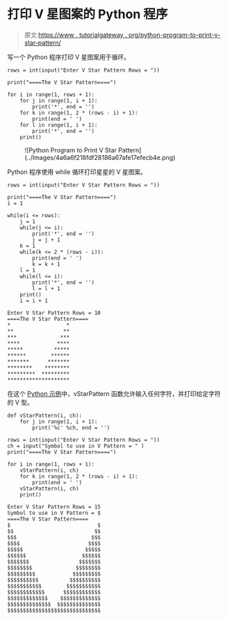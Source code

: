 # 打印 V 星图案的 Python 程序

> 原文:[https://www . tutorialgateway . org/python-program-to-print-v-star-pattern/](https://www.tutorialgateway.org/python-program-to-print-v-star-pattern/)

写一个 Python 程序打印 V 星图案用于循环。

```
rows = int(input("Enter V Star Pattern Rows = "))

print("====The V Star Pattern====")

for i in range(1, rows + 1):
    for j in range(1, i + 1):
        print('*', end = '')
    for k in range(1, 2 * (rows - i) + 1):
        print(end = ' ')
    for l in range(1, i + 1):
        print('*', end = '')
    print()
```

<figure class="wp-block-image size-large">![Python Program to Print V Star Pattern](../Images/4a6a6f218fdf28186a67afe17efecb4e.png)</figure>

Python 程序使用 while 循环打印星星的 V 星图案。

```
rows = int(input("Enter V Star Pattern Rows = "))

print("====The V Star Pattern====")
i = 1

while(i <= rows):
    j = 1
    while(j <= i):
        print('*', end = '')
        j = j + 1
    k = 1
    while(k <= 2 * (rows - i)):
        print(end = ' ')
        k = k + 1
    l = 1
    while(l <= i):
        print('*', end = '')
        l = l + 1
    print()
    i = i + 1
```

```
Enter V Star Pattern Rows = 10
====The V Star Pattern====
*                  *
**                **
***              ***
****            ****
*****          *****
******        ******
*******      *******
********    ********
*********  *********
********************
```

在这个 [Python 示例](https://www.tutorialgateway.org/python-programming-examples/)中，vStarPattern 函数允许输入任何字符，并打印给定字符的 V 型。

```
def vStarPattern(i, ch):
    for j in range(1, i + 1):
        print('%c' %ch, end = '')

rows = int(input("Enter V Star Pattern Rows = "))
ch = input("Symbol to use in V Pattern = " )
print("====The V Star Pattern====")

for i in range(1, rows + 1):
    vStarPattern(i, ch)
    for k in range(1, 2 * (rows - i) + 1):
        print(end = ' ')
    vStarPattern(i, ch)
    print()
```

```
Enter V Star Pattern Rows = 15
Symbol to use in V Pattern = $
====The V Star Pattern====
$                            $
$$                          $$
$$$                        $$$
$$$$                      $$$$
$$$$$                    $$$$$
$$$$$$                  $$$$$$
$$$$$$$                $$$$$$$
$$$$$$$$              $$$$$$$$
$$$$$$$$$            $$$$$$$$$
$$$$$$$$$$          $$$$$$$$$$
$$$$$$$$$$$        $$$$$$$$$$$
$$$$$$$$$$$$      $$$$$$$$$$$$
$$$$$$$$$$$$$    $$$$$$$$$$$$$
$$$$$$$$$$$$$$  $$$$$$$$$$$$$$
$$$$$$$$$$$$$$$$$$$$$$$$$$$$$$
```